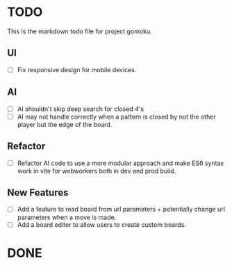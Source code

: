# TODO

This is the markdown todo file for project gomoku.

## UI

- [ ] Fix responsive design for mobile devices.

## AI

- [ ] AI shouldn't skip deep search for closed 4's
- [ ] AI may not handle correctly when a pattern is closed by not the other player but the edge of the board.

## Refactor
- [ ] Refactor AI code to use a more modular approach and make ES6 syntax work in vite for webworkers both in dev and prod build.

## New Features
- [ ] Add a feature to read board from url parameters + potentially change url parameters when a move is made.
- [ ] Add a board editor to allow users to create custom boards.

# DONE
